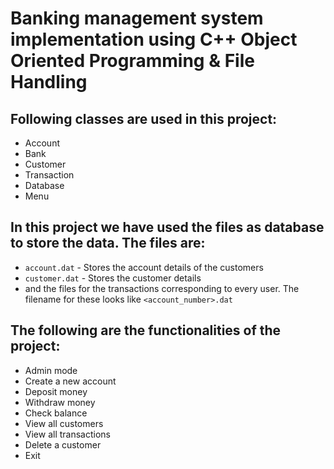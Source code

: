 # Banking management system implementation using C++ Object Oriented Programming & File Handling

## Following classes are used in this project:
- Account
- Bank
- Customer
- Transaction
- Database
- Menu

## In this project we have used the files as database to store the data. The files are:
- `account.dat` - Stores the account details of the customers
- `customer.dat` - Stores the customer details
- and the files for the transactions corresponding to every user. The filename for these looks like `<account_number>.dat`

## The following are the functionalities of the project:
- Admin mode
- Create a new account
- Deposit money
- Withdraw money
- Check balance
- View all customers
- View all transactions
- Delete a customer
- Exit
